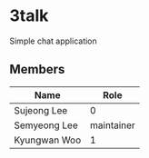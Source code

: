 # 3talk
Simple chat application

## Members

| Name | Role |
|------|------|
|Sujeong Lee| 0 |
|Semyeong Lee| maintainer |
|Kyungwan Woo| 1 |
